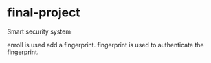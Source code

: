 # final-project
Smart security system

enroll is used add a fingerprint.
fingerprint is used to authenticate the fingerprint.
